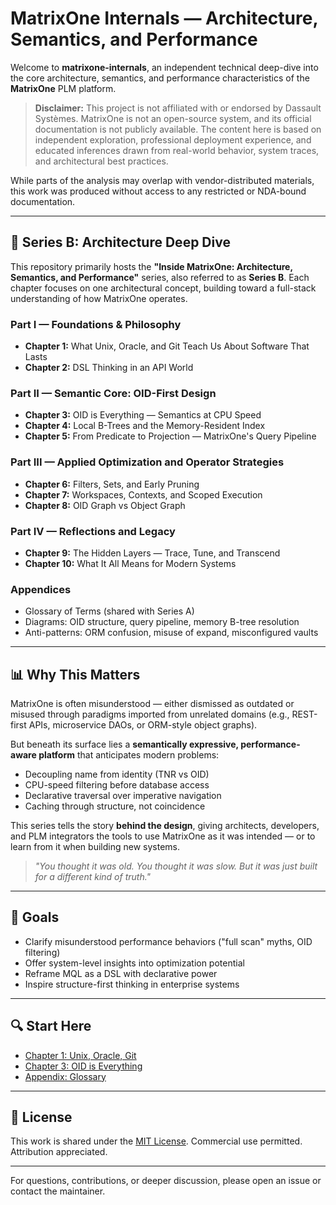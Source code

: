# MatrixOne Internals — Architecture, Semantics, and Performance

Welcome to **matrixone-internals**, an independent technical deep-dive into the core architecture, semantics, and performance characteristics of the **MatrixOne** PLM platform.

> **Disclaimer:** This project is not affiliated with or endorsed by Dassault Systèmes. MatrixOne is not an open-source system, and its official documentation is not publicly available. The content here is based on independent exploration, professional deployment experience, and educated inferences drawn from real-world behavior, system traces, and architectural best practices.

While parts of the analysis may overlap with vendor-distributed materials, this work was produced without access to any restricted or NDA-bound documentation.

---

## 📄 Series B: Architecture Deep Dive

This repository primarily hosts the **"Inside MatrixOne: Architecture, Semantics, and Performance"** series, also referred to as **Series B**. Each chapter focuses on one architectural concept, building toward a full-stack understanding of how MatrixOne operates.

### Part I — Foundations & Philosophy
- **Chapter 1:** What Unix, Oracle, and Git Teach Us About Software That Lasts
- **Chapter 2:** DSL Thinking in an API World

### Part II — Semantic Core: OID-First Design
- **Chapter 3:** OID is Everything — Semantics at CPU Speed
- **Chapter 4:** Local B-Trees and the Memory-Resident Index
- **Chapter 5:** From Predicate to Projection — MatrixOne's Query Pipeline

### Part III — Applied Optimization and Operator Strategies
- **Chapter 6:** Filters, Sets, and Early Pruning
- **Chapter 7:** Workspaces, Contexts, and Scoped Execution
- **Chapter 8:** OID Graph vs Object Graph

### Part IV — Reflections and Legacy
- **Chapter 9:** The Hidden Layers — Trace, Tune, and Transcend
- **Chapter 10:** What It All Means for Modern Systems

### Appendices
- Glossary of Terms (shared with Series A)
- Diagrams: OID structure, query pipeline, memory B-tree resolution
- Anti-patterns: ORM confusion, misuse of expand, misconfigured vaults

---

## 📊 Why This Matters
MatrixOne is often misunderstood — either dismissed as outdated or misused through paradigms imported from unrelated domains (e.g., REST-first APIs, microservice DAOs, or ORM-style object graphs).

But beneath its surface lies a **semantically expressive, performance-aware platform** that anticipates modern problems:

- Decoupling name from identity (TNR vs OID)
- CPU-speed filtering before database access
- Declarative traversal over imperative navigation
- Caching through structure, not coincidence

This series tells the story **behind the design**, giving architects, developers, and PLM integrators the tools to use MatrixOne as it was intended — or to learn from it when building new systems.

> _"You thought it was old. You thought it was slow. But it was just built for a different kind of truth."_

---

## 🚀 Goals
- Clarify misunderstood performance behaviors ("full scan" myths, OID filtering)
- Offer system-level insights into optimization potential
- Reframe MQL as a DSL with declarative power
- Inspire structure-first thinking in enterprise systems

---

## 🔍 Start Here
- [Chapter 1: Unix, Oracle, Git](./chapter-1-unix-oracle-git.md)
- [Chapter 3: OID is Everything](./chapter-3-oid.md)
- [Appendix: Glossary](./appendix-glossary.md)

---

## 🛌 License
This work is shared under the [MIT License](./LICENSE). Commercial use permitted. Attribution appreciated.

---

For questions, contributions, or deeper discussion, please open an issue or contact the maintainer.

